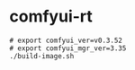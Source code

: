 # comfyui-rt

~~~ shell
# export comfyui_ver=v0.3.52
# export comfyui_mgr_ver=3.35
./build-image.sh
~~~
